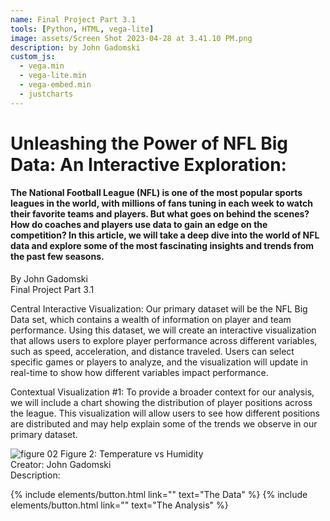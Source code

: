 ```yaml
---
name: Final Project Part 3.1
tools: [Python, HTML, vega-lite]
image: assets/Screen Shot 2023-04-28 at 3.41.10 PM.png
description: by John Gadomski
custom_js:
  - vega.min
  - vega-lite.min
  - vega-embed.min
  - justcharts
---
```



# Unleashing the Power of NFL Big Data: An Interactive Exploration:
#### The National Football League (NFL) is one of the most popular sports leagues in the world, with millions of fans tuning in each week to watch their favorite teams and players. But what goes on behind the scenes? How do coaches and players use data to gain an edge on the competition? In this article, we will take a deep dive into the world of NFL data and explore some of the most fascinating insights and trends from the past few seasons.
By John Gadomski <br />
Final Project Part 3.1


Central Interactive Visualization: 
Our primary dataset will be the NFL Big Data set, which contains a wealth of information on player and team performance. Using this dataset, we will create an interactive visualization that allows users to explore player performance across different variables, such as speed, acceleration, and distance traveled. Users can select specific games or players to analyze, and the visualization will update in real-time to show how different variables impact performance.

Contextual Visualization #1: 
To provide a broader context for our analysis, we will include a chart showing the distribution of player positions across the league. This visualization will allow users to see how different positions are distributed and may help explain some of the trends we observe in our primary dataset. 

![figure 02](/assets/temp.png)
Figure 2: Temperature vs Humidity<br />
Creator: John Gadomski <br />
Description: <br />

{% include elements/button.html link="" text="The Data" %}
{% include elements/button.html link="" text="The Analysis" %}
